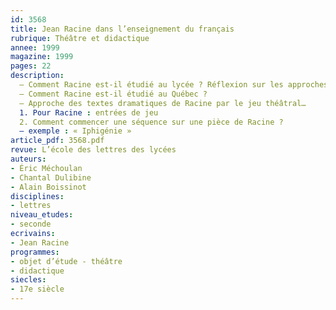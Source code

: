 ```yaml
---
id: 3568
title: Jean Racine dans l’enseignement du français
rubrique: Théâtre et didactique
annee: 1999
magazine: 1999
pages: 22
description: 
  – Comment Racine est-il étudié au lycée ? Réflexion sur les approches du théâtre de Racine dans le secondaire…
  – Comment Racine est-il étudié au Québec ?
  – Approche des textes dramatiques de Racine par le jeu théâtral…
  1. Pour Racine : entrées de jeu
  2. Comment commencer une séquence sur une pièce de Racine ?
  – exemple : « Iphigénie »
article_pdf: 3568.pdf
revue: L’école des lettres des lycées
auteurs:
- Éric Méchoulan
- Chantal Dulibine
- Alain Boissinot
disciplines:
- lettres
niveau_etudes:
- seconde
ecrivains:
- Jean Racine
programmes:
- objet d’étude - théâtre
- didactique
siecles:
- 17e siècle
---
```


